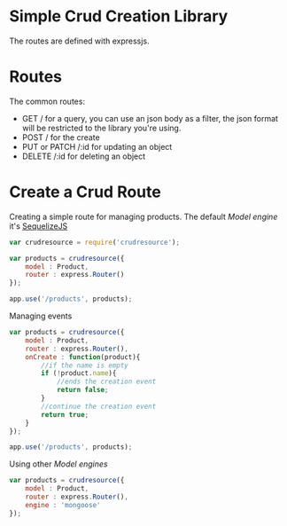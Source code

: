# Simple Crud Creation Library #
The routes are defined with expressjs.

# Routes #
The common routes:
* GET / for a query, you can use an json body as a filter, the json format will be restricted to the library you're using.
* POST / for the create
* PUT or PATCH /:id for updating an object
* DELETE /:id for deleting an object

# Create a Crud Route #
Creating a simple route for managing products. The default *Model engine* it's [SequelizeJS](http://docs.sequelizejs.com/en/latest/)
```javascript
var crudresource = require('crudresource');

var products = crudresource({
    model : Product,
    router : express.Router()
});

app.use('/products', products);
```
Managing events
```javascript
var products = crudresource({
    model : Product,
    router : express.Router(),
    onCreate : function(product){
        //if the name is empty
        if (!product.name){
            //ends the creation event
            return false;
        }
        //continue the creation event
        return true;
    }
});

app.use('/products', products);
```
Using other *Model engines*
```javascript
var products = crudresource({
    model : Product,
    router : express.Router(),
    engine : 'mongoose'
});
```
